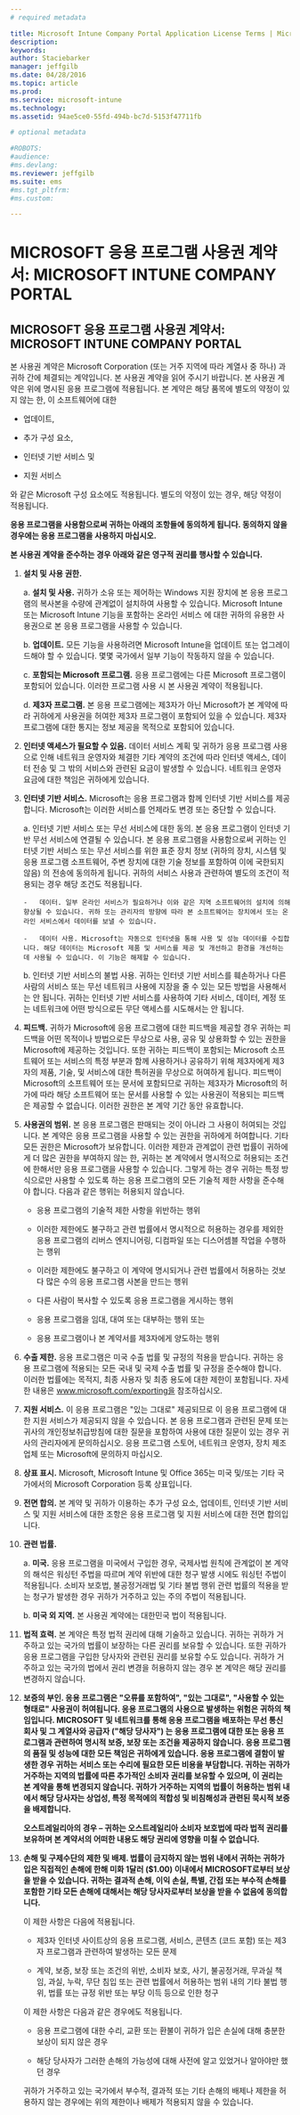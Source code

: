 ```yaml
---
# required metadata

title: Microsoft Intune Company Portal Application License Terms | Microsoft Intune
description:
keywords:
author: Staciebarker
manager: jeffgilb
ms.date: 04/28/2016
ms.topic: article
ms.prod:
ms.service: microsoft-intune
ms.technology:
ms.assetid: 94ae5ce0-55fd-494b-bc7d-5153f47711fb

# optional metadata

#ROBOTS:
#audience:
#ms.devlang:
ms.reviewer: jeffgilb
ms.suite: ems
#ms.tgt_pltfrm:
#ms.custom:

---
```


# MICROSOFT 응용 프로그램 사용권 계약서: MICROSOFT INTUNE COMPANY PORTAL

## MICROSOFT 응용 프로그램 사용권 계약서: MICROSOFT INTUNE COMPANY PORTAL
본 사용권 계약은 Microsoft Corporation (또는 거주 지역에 따라 계열사 중 하나) 과 귀하 간에 체결되는 계약입니다. 본 사용권 계약을 읽어 주시기 바랍니다. 본 사용권 계약은 위에 명시된 응용 프로그램에 적용됩니다. 본 계약은 해당 품목에 별도의 약정이 있지 않는 한, 이 소프트웨어에 대한

-   업데이트,

-   추가 구성 요소,

-   인터넷 기반 서비스 및

-   지원 서비스

와 같은 Microsoft 구성 요소에도 적용됩니다. 별도의 약정이 있는 경우, 해당 약정이 적용됩니다.

**응용 프로그램을 사용함으로써 귀하는 아래의 조항들에 동의하게 됩니다. 동의하지 않을 경우에는 응용 프로그램을 사용하지 마십시오.**

**본 사용권 계약을 준수하는 경우 아래와 같은 영구적 권리를 행사할 수 있습니다.**

1.  **설치 및 사용 권한.**

    a.  **설치 및 사용.** 귀하가 소유 또는 제어하는 Windows 지원 장치에 본 응용 프로그램의 복사본을 수량에 관계없이 설치하여 사용할 수 있습니다. Microsoft Intune 또는 Microsoft Intune 기능을 포함하는 온라인 서비스 에 대한 귀하의 유용한 사용권으로 본 응용 프로그램을 사용할 수 있습니다.

    b.  **업데이트.** 모든 기능을 사용하려면 Microsoft Intune을 업데이트 또는 업그레이드해야 할 수 있습니다. 몇몇 국가에서 일부 기능이 작동하지 않을 수 있습니다.

    c.  **포함되는 Microsoft 프로그램.** 응용 프로그램에는 다른 Microsoft 프로그램이 포함되어 있습니다. 이러한 프로그램 사용 시 본 사용권 계약이 적용됩니다.

    d.  **제3자 프로그램.** 본 응용 프로그램에는 제3자가 아닌 Microsoft가 본 계약에 따라 귀하에게 사용권을 허여한 제3자 프로그램이 포함되어 있을 수 있습니다. 제3자 프로그램에 대한 통지는 정보 제공을 목적으로 포함되어 있습니다.

2.  **인터넷 액세스가 필요할 수 있음.** 데이터 서비스 계획 및 귀하가 응용 프로그램 사용으로 인해 네트워크 운영자와 체결한 기타 계약의 조건에 따라 인터넷 액세스, 데이터 전송 및 그 밖의 서비스와 관련된 요금이 발생할 수 있습니다. 네트워크 운영자 요금에 대한 책임은 귀하에게 있습니다.

3.  **인터넷 기반 서비스.** Microsoft는 응용 프로그램과 함께 인터넷 기반 서비스를 제공합니다. Microsoft는 이러한 서비스를 언제라도 변경 또는 중단할 수 있습니다.

    a.  인터넷 기반 서비스 또는 무선 서비스에 대한 동의. 본 응용 프로그램이 인터넷 기반 무선 서비스에 연결될 수 있습니다. 본 응용 프로그램을 사용함으로써 귀하는 인터넷 기반 서비스 또는 무선 서비스를 위한 표준 장치 정보 (귀하의 장치, 시스템 및 응용 프로그램 소프트웨어, 주변 장치에 대한 기술 정보를 포함하여 이에 국한되지 않음) 의 전송에 동의하게 됩니다. 귀하의 서비스 사용과 관련하여 별도의 조건이 적용되는 경우 해당 조건도 적용됩니다.

        -   데이터. 일부 온라인 서비스가 필요하거나 이와 같은 지역 소프트웨어의 설치에 의해 향상될 수 있습니다. 귀하 또는 관리자의 방향에 따라 본 소프트웨어는 장치에서 또는 온라인 서비스에서 데이터를 보낼 수 있습니다.

        -   데이터 사용. Microsoft는 자동으로 인터넷을 통해 사용 및 성능 데이터를 수집합니다. 해당 데이터는 Microsoft 제품 및 서비스를 제공 및 개선하고 환경을 개선하는 데 사용될 수 있습니다. 이 기능은 해제할 수 있습니다.

    b.  인터넷 기반 서비스의 불법 사용. 귀하는 인터넷 기반 서비스를 훼손하거나 다른 사람의 서비스 또는 무선 네트워크 사용에 지장을 줄 수 있는 모든 방법을 사용해서는 안 됩니다. 귀하는 인터넷 기반 서비스를 사용하여 기타 서비스, 데이터, 계정 또는 네트워크에 어떤 방식으로든 무단 액세스를 시도해서는 안 됩니다.

4.  **피드백.** 귀하가 Microsoft에 응용 프로그램에 대한 피드백을 제공할 경우 귀하는 피드백을 어떤 목적이나 방법으로든 무상으로 사용, 공유 및 상용화할 수 있는 권한을 Microsoft에 제공하는 것입니다. 또한 귀하는 피드백이 포함되는 Microsoft 소프트웨어 또는 서비스의 특정 부분과 함께 사용하거나 공유하기 위해 제3자에게 제3자의 제품, 기술, 및 서비스에 대한 특허권을 무상으로 허여하게 됩니다. 피드백이 Microsoft의 소프트웨어 또는 문서에 포함되므로 귀하는 제3자가 Microsoft의 허가에 따라 해당 소프트웨어 또는 문서를 사용할 수 있는 사용권이 적용되는 피드백은 제공할 수 없습니다. 이러한 권한은 본 계약 기간 동안 유효합니다.

5.  **사용권의 범위.** 본 응용 프로그램은 판매되는 것이 아니라 그 사용이 허여되는 것입니다. 본 계약은 응용 프로그램을 사용할 수 있는 권한을 귀하에게 허여합니다. 기타 모든 권한은 Microsoft가 보유합니다. 이러한 제한과 관계없이 관련 법률이 귀하에게 더 많은 권한을 부여하지 않는 한, 귀하는 본 계약에서 명시적으로 허용되는 조건에 한해서만 응용 프로그램을 사용할 수 있습니다. 그렇게 하는 경우 귀하는 특정 방식으로만 사용할 수 있도록 하는 응용 프로그램의 모든 기술적 제한 사항을 준수해야 합니다. 다음과 같은 행위는 허용되지 않습니다.

    -   응용 프로그램의 기술적 제한 사항을 위반하는 행위

    -   이러한 제한에도 불구하고 관련 법률에서 명시적으로 허용하는 경우를 제외한 응용 프로그램의 리버스 엔지니어링, 디컴파일 또는 디스어셈블 작업을 수행하는 행위

    -   이러한 제한에도 불구하고 이 계약에 명시되거나 관련 법률에서 허용하는 것보다 많은 수의 응용 프로그램 사본을 만드는 행위

    -   다른 사람이 복사할 수 있도록 응용 프로그램을 게시하는 행위

    -   응용 프로그램을 임대, 대여 또는 대부하는 행위 또는

    -   응용 프로그램이나 본 계약서를 제3자에게 양도하는 행위

6.  **수출 제한.** 응용 프로그램은 미국 수출 법률 및 규정의 적용을 받습니다. 귀하는 응용 프로그램에 적용되는 모든 국내 및 국제 수출 법률 및 규정을 준수해야 합니다. 이러한 법률에는 목적지, 최종 사용자 및 최종 용도에 대한 제한이 포함됩니다. 자세한 내용은 www.microsoft.com/exporting을 참조하십시오.

7.  **지원 서비스.** 이 응용 프로그램은 "있는 그대로" 제공되므로 이 응용 프로그램에 대한 지원 서비스가 제공되지 않을 수 있습니다. 본 응용 프로그램과 관련된 문제 또는 귀사의 개인정보취급방침에 대한 질문을 포함하여 사용에 대한 질문이 있는 경우 귀사의 관리자에게 문의하십시오. 응용 프로그램 스토어, 네트워크 운영자, 장치 제조업체 또는 Microsoft에 문의하지 마십시오.

8.  **상표 표시.** Microsoft, Microsoft Intune 및 Office 365는 미국 및/또는 기타 국가에서의 Microsoft Corporation 등록 상표입니다.

9. **전면 합의.** 본 계약 및 귀하가 이용하는 추가 구성 요소, 업데이트, 인터넷 기반 서비스 및 지원 서비스에 대한 조항은 응용 프로그램 및 지원 서비스에 대한 전면 합의입니다.

10. **관련 법률.**

    a.  **미국.** 응용 프로그램을 미국에서 구입한 경우, 국제사법 원칙에 관계없이 본 계약의 해석은 워싱턴 주법을 따르며 계약 위반에 대한 청구 발생 시에도 워싱턴 주법이 적용됩니다. 소비자 보호법, 불공정거래법 및 기타 불법 행위 관련 법률의 적용을 받는 청구가 발생한 경우 귀하가 거주하고 있는 주의 주법이 적용됩니다.

    b.  **미국 외 지역.** 본 사용권 계약에는 대한민국 법이 적용됩니다.

11. **법적 효력.** 본 계약은 특정 법적 권리에 대해 기술하고 있습니다. 귀하는 귀하가 거주하고 있는 국가의 법률이 보장하는 다른 권리를 보유할 수 있습니다. 또한 귀하가 응용 프로그램을 구입한 당사자와 관련된 권리를 보유할 수도 있습니다. 귀하가 거주하고 있는 국가의 법에서 권리 변경을 허용하지 않는 경우 본 계약은 해당 권리를 변경하지 않습니다.

12. **보증의 부인. 응용 프로그램은 "오류를 포함하여", "있는 그대로", "사용할 수 있는 형태로" 사용권이 허여됩니다. 응용 프로그램의 사용으로 발생하는 위험은 귀하의 책임입니다. MICROSOFT 및 네트워크를 통해 응용 프로그램을 배포하는 무선 통신 회사 및 그 계열사와 공급자 ("해당 당사자") 는 응용 프로그램에 대한 또는 응용 프로그램과 관련하여 명시적 보증, 보장 또는 조건을 제공하지 않습니다. 응용 프로그램의 품질 및 성능에 대한 모든 책임은 귀하에게 있습니다. 응용 프로그램에 결함이 발생한 경우 귀하는 서비스 또는 수리에 필요한 모든 비용을 부담합니다. 귀하는 귀하가 거주하는 지역의 법률에 따른 추가적인 소비자 권리를 보유할 수 있으며, 이 권리는 본 계약을 통해 변경되지 않습니다. 귀하가 거주하는 지역의 법률이 허용하는 범위 내에서 해당 당사자는 상업성, 특정 목적에의 적합성 및 비침해성과 관련된 묵시적 보증을 배제합니다.**

    **오스트레일리아의 경우 – 귀하는 오스트레일리아 소비자 보호법에 따라 법적 권리를 보유하며 본 계약서의 어떠한 내용도 해당 권리에 영향을 미칠 수 없습니다.**

13. **손해 및 구제수단의 제한 및 배제. 법률이 금지하지 않는 범위 내에서 귀하는 귀하가 입은 직접적인 손해에 한해 미화 1달러 ($1.00) 이내에서 MICROSOFT로부터 보상을 받을 수 있습니다. 귀하는 결과적 손해, 이익 손실, 특별, 간접 또는 부수적 손해를 포함한 기타 모든 손해에 대해서는 해당 당사자로부터 보상을 받을 수 없음에 동의합니다.**

    이 제한 사항은 다음에 적용됩니다.

    -   제3자 인터넷 사이트상의 응용 프로그램, 서비스, 콘텐츠 (코드 포함) 또는 제3자 프로그램과 관련하여 발생하는 모든 문제

    -   계약, 보증, 보장 또는 조건의 위반, 소비자 보호, 사기, 불공정거래, 무과실 책임, 과실, 누락, 무단 침입 또는 관련 법률에서 허용하는 범위 내의 기타 불법 행위, 법률 또는 규정 위반 또는 부당 이득 등으로 인한 청구

    이 제한 사항은 다음과 같은 경우에도 적용됩니다.

    -  응용 프로그램에 대한 수리, 교환 또는 환불이 귀하가 입은 손실에 대해 충분한 보상이 되지 않은 경우

    -  해당 당사자가 그러한 손해의 가능성에 대해 사전에 알고 있었거나 알아야만 했던 경우 

    귀하가 거주하고 있는 국가에서 부수적, 결과적 또는 기타 손해의 배제나 제한을 허용하지 않는 경우에는 위의 제한이나 배제가 적용되지 않을 수 있습니다.

